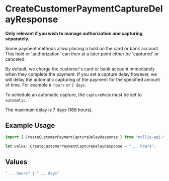 # CreateCustomerPaymentCaptureDelayResponse

**Only relevant if you wish to manage authorization and capturing separately.**

Some payment methods allow placing a hold on the card or bank account. This hold or 'authorization' can then at a
later point either be 'captured' or canceled.

By default, we charge the customer's card or bank account immediately when they complete the payment. If you set a
capture delay however, we will delay the automatic capturing of the payment for the specified amount of time. For
example `8 hours` or `2 days`.

To schedule an automatic capture, the `captureMode` must be set to `automatic`.

The maximum delay is 7 days (168 hours).

## Example Usage

```typescript
import { CreateCustomerPaymentCaptureDelayResponse } from "mollie-api-typescript/models/operations";

let value: CreateCustomerPaymentCaptureDelayResponse = "... hours";
```

## Values

```typescript
"... hours" | "... days"
```